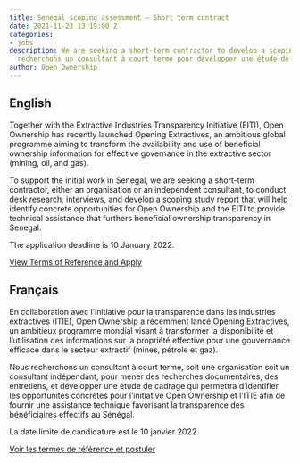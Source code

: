 ```yaml
---
title: Senegal scoping assessment – Short term contract
date: 2021-11-23 13:19:00 Z
categories:
- jobs
description: We are seeking a short-term contractor to develop a scoping study. Nous
  recherchons un consultant à court terme pour développer une étude de cadrage.
author: Open Ownership
---
```


## English

Together with the Extractive Industries Transparency Initiative (EITI), Open Ownership has recently launched Opening Extractives, an ambitious global programme aiming to transform the availability and use of beneficial ownership information for effective governance in the extractive sector (mining, oil, and gas).

To support the initial work in Senegal, we are seeking a short-term contractor, either an organisation or an independent consultant, to conduct desk research, interviews, and develop a scoping study report that will help identify concrete opportunities for Open Ownership and the EITI to provide technical assistance that furthers beneficial ownership transparency in Senegal.

The application deadline is 10 January 2022.

[View Terms of Reference and Apply](/uploads/oo-vacancy-senegal-scoping-assessment-2021-11.pdf)

## Français

En collaboration avec l’Initiative pour la transparence dans les industries extractives (ITIE), Open Ownership a récemment lancé Opening Extractives, un ambitieux programme mondial visant à transformer la disponibilité et l’utilisation des informations sur la propriété effective pour une gouvernance efficace dans le secteur extractif (mines, pétrole et gaz).

Nous recherchons un consultant à court terme, soit une organisation soit un consultant indépendant, pour mener des recherches documentaires, des entretiens, et développer une étude de cadrage qui permettra d’identifier les opportunités concrètes pour l’initiative Open Ownership et l’ITIE afin de fournir une assistance technique favorisant la transparence des bénéficiaires effectifs au Sénégal.

La date limite de candidature est le 10 janvier 2022.

[Voir les termes de référence et postuler](/uploads/oo-vacancy-senegal-scoping-assessment-fr-2021-11.pdf)
